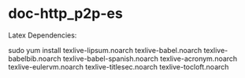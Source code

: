 doc-http_p2p-es
===============

Latex Dependencies:

sudo yum install texlive-lipsum.noarch texlive-babel.noarch texlive-babelbib.noarch texlive-babel-spanish.noarch texlive-acronym.noarch texlive-eulervm.noarch texlive-titlesec.noarch texlive-tocloft.noarch
